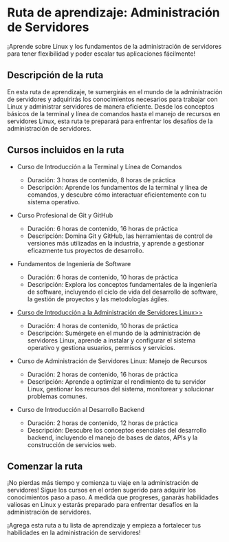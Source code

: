 # Ruta de aprendizaje: Administración de Servidores

¡Aprende sobre Linux y los fundamentos de la administración de servidores para tener flexibilidad y poder escalar tus aplicaciones fácilmente!

## Descripción de la ruta

En esta ruta de aprendizaje, te sumergirás en el mundo de la administración de servidores y adquirirás los conocimientos necesarios para trabajar con Linux y administrar servidores de manera eficiente. Desde los conceptos básicos de la terminal y línea de comandos hasta el manejo de recursos en servidores Linux, esta ruta te preparará para enfrentar los desafíos de la administración de servidores.

## Cursos incluidos en la ruta

- Curso de Introducción a la Terminal y Línea de Comandos
  - Duración: 3 horas de contenido, 8 horas de práctica
  - Descripción: Aprende los fundamentos de la terminal y línea de comandos, y descubre cómo interactuar eficientemente con tu sistema operativo.


- Curso Profesional de Git y GitHub
  - Duración: 6 horas de contenido, 16 horas de práctica
  - Descripción: Domina Git y GitHub, las herramientas de control de versiones más utilizadas en la industria, y aprende a gestionar eficazmente tus proyectos de desarrollo.


- Fundamentos de Ingeniería de Software
  - Duración: 6 horas de contenido, 10 horas de práctica
  - Descripción: Explora los conceptos fundamentales de la ingeniería de software, incluyendo el ciclo de vida del desarrollo de software, la gestión de proyectos y las metodologías ágiles.


- [Curso de Introducción a la Administración de Servidores Linux>>](./01-Introduccion-Servidores/README.md) 
  - Duración: 4 horas de contenido, 10 horas de práctica
  - Descripción: Sumérgete en el mundo de la administración de servidores Linux, aprende a instalar y configurar el sistema operativo y gestiona usuarios, permisos y servicios.



- Curso de Administración de Servidores Linux: Manejo de Recursos
  - Duración: 2 horas de contenido, 16 horas de práctica
  - Descripción: Aprende a optimizar el rendimiento de tu servidor Linux, gestionar los recursos del sistema, monitorear y solucionar problemas comunes.


- Curso de Introducción al Desarrollo Backend
  - Duración: 2 horas de contenido, 12 horas de práctica
  - Descripción: Descubre los conceptos esenciales del desarrollo backend, incluyendo el manejo de bases de datos, APIs y la construcción de servicios web.

  

## Comenzar la ruta

¡No pierdas más tiempo y comienza tu viaje en la administración de servidores! Sigue los cursos en el orden sugerido para adquirir los conocimientos paso a paso. A medida que progreses, ganarás habilidades valiosas en Linux y estarás preparado para enfrentar desafíos en la administración de servidores.

¡Agrega esta ruta a tu lista de aprendizaje y empieza a fortalecer tus habilidades en la administración de servidores!

